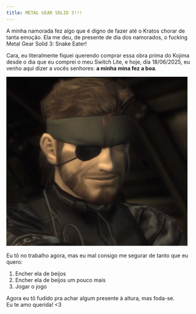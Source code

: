 ```yaml
---
title: METAL GEAR SOLID 3!!!
---
```


A minha namorada fez algo que é dígno de fazer até o Kratos chorar de tanta
emoção. Ela me deu, de presente de dia dos namorados, o fucking Metal Gear
Solid 3: Snake Eater!

Cara, eu literalmente fiquei querendo comprar essa obra prima do Kojima desde o
dia que eu comprei o meu Switch Lite, e hoje, dia 18/06/2025, eu venho aqui
dizer a vocês senhores: <b>a minha mina fez a boa</b>.

<img loading="lazy" src="/assets/img/blog/snake_smilling.jpg">

Eu tô no trabalho agora, mas eu mal consigo me segurar de tanto que eu quero:
<ol>
<li>Encher ela de beijos</li>
<li>Encher ela de beijos um pouco mais</li>
<li>Jogar o jogo</li>
</ol>

Agora eu tô fudido pra achar algum presente à altura, mas foda-se.  
<span class="alert">Eu te amo querida! <3</span>
